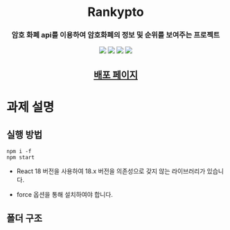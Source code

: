 <h1 align="center"> Rankypto </h1>
<h3 align="center"> 암호 화폐 api를 이용하여 암호화폐의 정보 및 순위를 보여주는 프로젝트 </h3>
<p align="center">
  <img src="https://img.shields.io/badge/-Typescript-3178C6?style=flat-square&logo=TypeScript&logoColor=white"> <img src="https://img.shields.io/badge/-React-61DAFB?style=flat-square&logo=React&logoColor=white"> <img src="https://img.shields.io/badge/-Sass-CC6699?style=flat-square&logo=Sass&logoColor=white"> <img src="https://img.shields.io/badge/-React%20Query-FF4154?style=flat-square&logo=React%20Query&logoColor=white">
</p>

<h2 align="center"><a href="https://coin-app-ebon.vercel.app/">배포 페이지</a></h2>

# 과제 설명

## 실행 방법

```
npm i -f
npm start
```

- React 18 버전을 사용하여 18.x 버전을 의존성으로 갖지 않는 라이브러리가 있습니다.

- force 옵션을 통해 설치하여야 합니다.

## 폴더 구조

```

```


